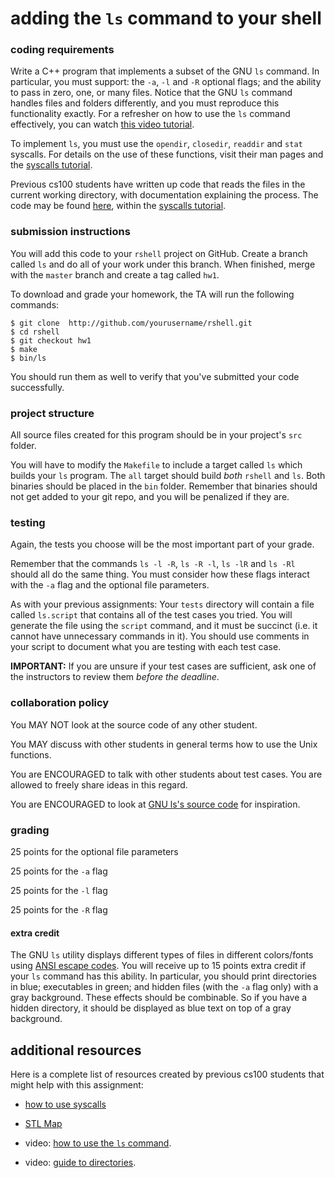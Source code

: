 # adding the `ls` command to your shell

### coding requirements

Write a C++ program that implements a subset of the GNU `ls` command.
In particular, you must support: the `-a`, `-l` and `-R` optional flags; and the ability to pass in zero, one, or many files.
Notice that the GNU `ls` command handles files and folders differently, and you must reproduce this functionality exactly.
For a refresher on how to use the `ls` command effectively, you can watch [this video tutorial](https://izbicki.me/blog/videoguide-for-github-vim-bash.html#ls).

To implement `ls`, you must use the `opendir`, `closedir`, `readdir` and `stat` syscalls.
For details on the use of these functions, visit their man pages and the [syscalls tutorial](../../../textbook/assignment-help/syscalls).

Previous cs100 students have written up code that reads the files in the current working directory, with documentation explaining the process. 
The code may be found [here](../../../textbook/assignment-help/syscalls/dir_code.cpp), within the [syscalls tutorial](../../../textbook/assignment-help/syscalls).

### submission instructions

You will add this code to your `rshell` project on GitHub.
Create a branch called `ls` and do all of your work under this branch.
When finished, merge with the `master` branch and create a tag called `hw1`.

To download and grade your homework, the TA will run the following commands:

```
$ git clone  http://github.com/yourusername/rshell.git
$ cd rshell
$ git checkout hw1
$ make
$ bin/ls
```

You should run them as well to verify that you've submitted your code successfully.

### project structure

All source files created for this program should be in your project's `src` folder.

You will have to modify the `Makefile` to include a target called `ls` which builds your `ls` program.
The `all` target should build *both* `rshell` and `ls`.
Both binaries should be placed in the `bin` folder.
Remember that binaries should not get added to your git repo, and you will be penalized if they are.

### testing

Again, the tests you choose will be the most important part of your grade.

Remember that the commands `ls -l -R`, `ls -R -l`, `ls -lR` and `ls -Rl` should all do the same thing.
You must consider how these flags interact with the `-a` flag and the optional file parameters.

As with your previous assignments:
Your `tests` directory will contain a file called `ls.script` that contains all of the test cases you tried.
You will generate the file using the `script` command, and it must be succinct (i.e. it cannot have unnecessary commands in it).
You should use comments in your script to document what you are testing with each test case.

**IMPORTANT:**
If you are unsure if your test cases are sufficient, ask one of the instructors to review them *before the deadline*.

### collaboration policy

You MAY NOT look at the source code of any other student.

You MAY discuss with other students in general terms how to use the Unix functions.

You are ENCOURAGED to talk with other students about test cases.
You are allowed to freely share ideas in this regard.

You are ENCOURAGED to look at [GNU ls's source code](https://www.gnu.org/software/coreutils/) for inspiration.

### grading

25 points for the optional file parameters

25 points for the `-a` flag

25 points for the `-l` flag

25 points for the `-R` flag

#### extra credit

The GNU `ls` utility displays different types of files in different colors/fonts using [ANSI escape codes](https://en.wikipedia.org/wiki/ANSI_escape_code).
You will receive up to 15 points extra credit if your `ls` command has this ability.
In particular, you should print directories in blue; executables in green; and hidden files (with the `-a` flag only) with a gray background.
These effects should be combinable.
So if you have a hidden directory, it should be displayed as blue text on top of a gray background.

## additional resources

Here is a complete list of resources created by previous cs100 students that might help with this assignment:

* [how to use syscalls](../../../textbook/assignment-help/syscalls)

* [STL Map](../../../textbook/C++/stl-map)

* video: [how to use the `ls` command](https://izbicki.me/blog/videoguide-for-github-vim-bash.html#ls).

* video: [guide to directories](https://www.youtube.com/watch?v=ru3uxfknAMc).


<!--
#### lab 5 integration

Everyone who showed up for lab 5 got full credit on the lab.
But your grade on this assignment will depend on your lab 5.
In particular:

0. You should include all of lab 5 in your submission (`hw1` tag) for this assignment.

1. Your `Makefile` must have an additional target called `cp`.
This target should build the `cp` program you developed in lab and place it in the `bin` folder.
The `all` target should depend on the `cp` target.

2. The resulting `cp` executable should behave as specified in the lab.
In particular: (a) I do not care what the optional parameter is, but I must be able to place the parameter anywhere in the argument list; (b) there should be an error message if the location you are copying to already exists or is a directory.

3. Your account must not make any commits to the source code for `cp`.
Only your partner's account should be making these commits.
We will verify this by running `git blame` on your source code.
It should show only your partner's name, and not yours.

If you do not meet these requirements, you will lose up to 20 points of credit on this assignment.
-->
